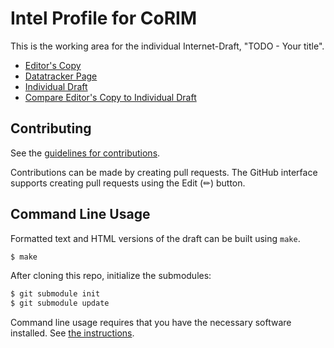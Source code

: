 # Intel Profile for CoRIM

This is the working area for the individual Internet-Draft, "TODO - Your title".

* [Editor's Copy](https://nedmsmith.github.io/draft-cds-rats-intel-corim-profile/#go.draft-cds-rats-intel-corim-profile.html)
* [Datatracker Page](https://datatracker.ietf.org/doc/draft-cds-rats-intel-corim-profile)
* [Individual Draft](https://datatracker.ietf.org/doc/html/draft-cds-rats-intel-corim-profile)
* [Compare Editor's Copy to Individual Draft](https://nedmsmith.github.io/draft-cds-rats-intel-corim-profile/#go.draft-cds-rats-intel-corim-profile.diff)


## Contributing

See the
[guidelines for contributions](https://github.com/nedmsmith/draft-cds-rats-intel-corim-profile/blob//CONTRIBUTING.md).

Contributions can be made by creating pull requests.
The GitHub interface supports creating pull requests using the Edit (✏) button.


## Command Line Usage

Formatted text and HTML versions of the draft can be built using `make`.

```sh
$ make
```

After cloning this repo, initialize the submodules:

```sh
$ git submodule init
$ git submodule update
```

Command line usage requires that you have the necessary software installed.  See
[the instructions](https://github.com/martinthomson/i-d-template/blob/main/doc/SETUP.md).


